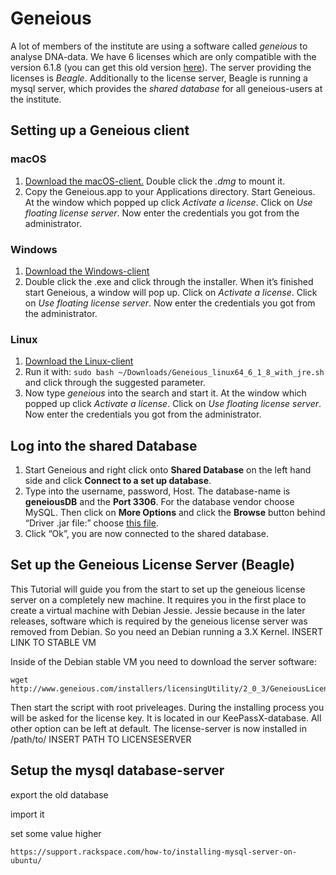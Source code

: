 # Geneious

A lot of members of the institute are using a software called *geneious* to analyse DNA-data. We have 6 licenses which are only compatible with the version 6.1.8 (you can get this old version [here]). The server providing the licenses is *Beagle*. Additionally to the license server, Beagle is running a mysql server, which provides the *shared database* for all geneious-users at the institute.

## Setting up a Geneious client

### macOS

1.  [Download the macOS-client.] Double click the *.dmg* to mount it.
2.  Copy the Geneious.app to your Applications directory. Start Geneious. At the window which popped up click *Activate a license*. Click on *Use floating license server*. Now enter the credentials you got from the administrator.

### Windows

1.  [Download the Windows-client]
2.  Double click the .exe and click through the installer. When it’s finished start Geneious, a window will pop up. Click on *Activate a license*. Click on *Use floating license server*. Now enter the credentials you got from the administrator.

### Linux

1.  [Download the Linux-client]
2.  Run it with: `sudo bash ~/Downloads/Geneious_linux64_6_1_8_with_jre.sh` and click through the suggested parameter.
3.  Now type *geneious* into the search and start it. At the window which popped up click *Activate a license*. Click on *Use floating license server*. Now enter the credentials you got from the administrator.

## Log into the shared Database

1.  Start Geneious and right click onto **Shared Database** on the left hand side and click **Connect to a set up database**.
2.  Type into the username, password, Host. The database-name is **geneiousDB** and the **Port 3306**. For the database vendor choose MySQL. Then click on **More Options** and click the **Browse** button behind “Driver .jar file:” choose [this file].
3.  Click “Ok”, you are now connected to the shared database.

## Set up the Geneious License Server (Beagle)

This Tutorial will guide you from the start to set up the geneious license server on a completely new machine. It requires you in the first place to create a virtual machine with Debian Jessie. Jessie because in the later releases, software which is required by the geneious license server was removed from Debian. So you need an Debian running a 3.X Kernel. INSERT LINK TO STABLE VM

Inside of the Debian stable VM you need to download the server software:
```
wget http://www.geneious.com/installers/licensingUtility/2_0_3/GeneiousLicenseServer_linux64_2_0_3_with_jre.sh/
```

Then start the script with root priveleages. During the installing process you will be asked for the license key. It is located in our KeePassX-database. All other option can be left at default. The license-server is now installed in /path/to/ INSERT PATH TO LICENSESERVER

## Setup the mysql database-server

export the old database

import it

set some value higher


`https://support.rackspace.com/how-to/installing-mysql-server-on-ubuntu/`






  [this file]: https://github.com/majuss/ecoevolpara/raw/master/source/appendix/various/geneious/mysql-connector-java-5.1.30-bin.jar
  [here]: http://www.geneious.com/previous-versions/
  [Download the macOS-client.]: https://assets.geneious.com/installers/geneious/release/Geneious_mac64_6_1_8.dmg
  [Download the Windows-client]: https://assets.geneious.com/installers/geneious/release/Geneious_win64_6_1_8_with_jre.exe
  [Download the Linux-client]: https://assets.geneious.com/installers/geneious/release/Geneious_linux64_6_1_8_with_jre.sh
  [server software]: http://www.geneious.com/installers/licensingUtility/2_0_3/GeneiousLicenseServer_linux64_2_0_3_with_jre.sh/